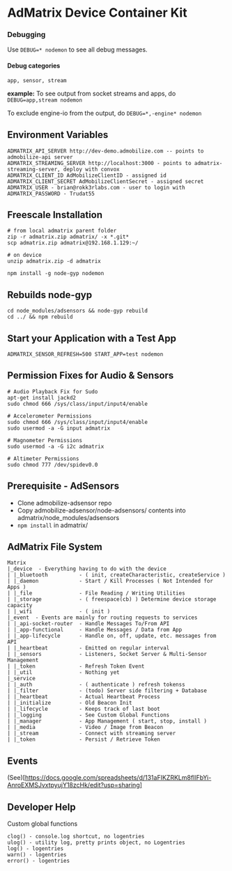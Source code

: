 # AdMatrix Device Container Kit


### Debugging

Use `DEBUG=* nodemon` to see all debug messages.

#### Debug categories

` app, sensor, stream `

**example:**
To see output from socket streams and apps, do
`DEBUG=app,stream nodemon`

To exclude engine-io from the output, do
`DEBUG=*,-engine* nodemon`

## Environment Variables
```
ADMATRIX_API_SERVER http://dev-demo.admobilize.com -- points to admobilize-api server
ADMATRIX_STREAMING_SERVER http://localhost:3000 - points to admatrix-streaming-server, deploy with convox
ADMATRIX_CLIENT_ID AdMobilizeClientID - assigned id
ADMATRIX_CLIENT_SECRET AdMobilizeClientSecret - assigned secret
ADMATRIX_USER - brian@rokk3rlabs.com - user to login with
ADMATRIX_PASSWORD - Trudat55
```

## Freescale Installation
```
# from local admatrix parent folder
zip -r admatrix.zip admatrix/ -x *.git*
scp admatrix.zip admatrix@192.168.1.129:~/

# on device
unzip admatrix.zip -d admatrix

npm install -g node-gyp nodemon
```

## Rebuilds node-gyp

```
cd node_modules/adsensors && node-gyp rebuild
cd ../ && npm rebuild
```

## Start your Application with a Test App

```
ADMATRIX_SENSOR_REFRESH=500 START_APP=test nodemon
```

## Permission Fixes for Audio & Sensors

```
# Audio Playback Fix for Sudo
apt-get install jackd2
sudo chmod 666 /sys/class/input/input4/enable

# Accelerometer Permissions
sudo chmod 666 /sys/class/input/input4/enable
sudo usermod -a -G input admatrix

# Magnometer Permissions
sudo usermod -a -G i2c admatrix

# Altimeter Permissions
sudo chmod 777 /dev/spidev0.0
```

## Prerequisite - AdSensors

* Clone admobilize-adsensor repo
* Copy admobilize-adsensor/node-adsensors/ contents into admatrix/node_modules/adsensors
* `npm install` in admatrix/

## AdMatrix File System
```
Matrix
|_device  - Everything having to do with the device
| |_bluetooth          - ( init, createCharacteristic, createService )
| |_daemon             - Start / Kill Processes ( Not Intended for Apps )
| |_file               - File Reading / Writing Utilities
| |_storage            - ( freespace(cb) ) Determine device storage capacity
| |_wifi               - ( init )
|_event  - Events are mainly for routing requests to services
| |_api-socket-router  - Handle Messages To/From API
| |_app-functional     - Handle Messages / Data from App
| |_app-lifecycle      - Handle on, off, update, etc. messages from API
| |_heartbeat          - Emitted on regular interval
| |_sensors            - Listeners, Socket Server & Multi-Sensor Management
| |_token              - Refresh Token Event
| |_util               - Nothing yet
|_service
| |_auth               - ( authenticate ) refresh tokenss
| |_filter             - (todo) Server side filtering + Database
| |_heartbeat          - Actual Heartbeat Process
| |_initialize         - Old Beacon Init
| |_lifecycle          - Keeps track of last boot
| |_logging            - See Custom Global Functions
| |_manager            - App Management ( start, stop, install )
| |_media              - Video / Image from Beacon
| |_stream             - Connect with streaming server
| |_token              - Persist / Retrieve Token
```

## Events
(See)[https://docs.google.com/spreadsheets/d/131aFIKZRKLm8fIlFbYi-AnroEXMSJvxtpyujY18zcHk/edit?usp=sharing]


## Developer Help

Custom global functions

```
clog() - console.log shortcut, no logentries
ulog() - utility log, pretty prints object, no Logentries
log() - logentries
warn() - logentries
error() - logentries
```
